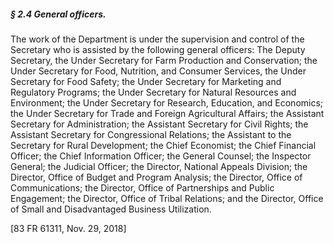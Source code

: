##### § 2.4 General officers. #####

The work of the Department is under the supervision and control of the Secretary who is assisted by the following general officers: The Deputy Secretary, the Under Secretary for Farm Production and Conservation; the Under Secretary for Food, Nutrition, and Consumer Services, the Under Secretary for Food Safety; the Under Secretary for Marketing and Regulatory Programs; the Under Secretary for Natural Resources and Environment; the Under Secretary for Research, Education, and Economics; the Under Secretary for Trade and Foreign Agricultural Affairs; the Assistant Secretary for Administration; the Assistant Secretary for Civil Rights; the Assistant Secretary for Congressional Relations; the Assistant to the Secretary for Rural Development; the Chief Economist; the Chief Financial Officer; the Chief Information Officer; the General Counsel; the Inspector General; the Judicial Officer; the Director, National Appeals Division; the Director, Office of Budget and Program Analysis; the Director, Office of Communications; the Director, Office of Partnerships and Public Engagement; the Director, Office of Tribal Relations; and the Director, Office of Small and Disadvantaged Business Utilization.

[83 FR 61311, Nov. 29, 2018]